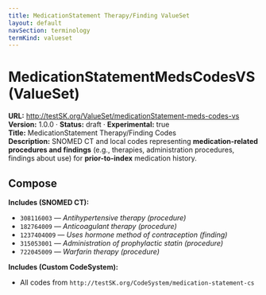 ```yaml
---
title: MedicationStatement Therapy/Finding ValueSet
layout: default
navSection: terminology
termKind: valueset
---
```


# MedicationStatementMedsCodesVS (ValueSet)

**URL:** http://testSK.org/ValueSet/medicationStatement-meds-codes-vs  
**Version:** 1.0.0 · **Status:** draft · **Experimental:** true  
**Title:** MedicationStatement Therapy/Finding Codes  
**Description:** SNOMED CT and local codes representing **medication-related procedures and findings** (e.g., therapies, administration procedures, findings about use) for **prior-to-index** medication history.

## Compose
**Includes (SNOMED CT):**
- `308116003` — *Antihypertensive therapy (procedure)*  
- `182764009` — *Anticoagulant therapy (procedure)*  
- `1237404009` — *Uses hormone method of contraception (finding)*  
- `315053001` — *Administration of prophylactic statin (procedure)*  
- `722045009` — *Warfarin therapy (procedure)*

**Includes (Custom CodeSystem):**
- All codes from `http://testSK.org/CodeSystem/medication-statement-cs`
